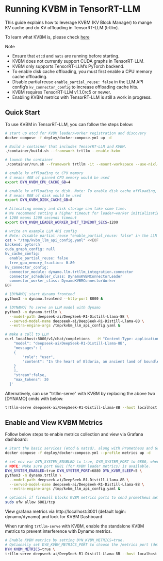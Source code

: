 <!--
SPDX-FileCopyrightText: Copyright (c) 2025 NVIDIA CORPORATION & AFFILIATES. All rights reserved.
SPDX-License-Identifier: Apache-2.0

Licensed under the Apache License, Version 2.0 (the "License");
you may not use this file except in compliance with the License.
You may obtain a copy of the License at

http://www.apache.org/licenses/LICENSE-2.0

Unless required by applicable law or agreed to in writing, software
distributed under the License is distributed on an "AS IS" BASIS,
WITHOUT WARRANTIES OR CONDITIONS OF ANY KIND, either express or implied.
See the License for the specific language governing permissions and
limitations under the License.
-->

# Running KVBM in TensorRT-LLM

This guide explains how to leverage KVBM (KV Block Manager) to mange KV cache and do KV offloading in TensorRT-LLM (trtllm).

To learn what KVBM is, please check [here](https://docs.nvidia.com/dynamo/latest/architecture/kvbm_intro.html)

> [!Note]
> - Ensure that `etcd` and `nats` are running before starting.
> - KVBM does not currently support CUDA graphs in TensorRT-LLM.
> - KVBM only supports TensorRT-LLM’s PyTorch backend.
> - To enable disk cache offloading, you must first enable a CPU memory cache offloading.
> - Disable partial reuse `enable_partial_reuse: false` in the LLM API config’s `kv_connector_config` to increase offloading cache hits.
> - KVBM requires TensorRT-LLM v1.1.0rc5 or newer.
> - Enabling KVBM metrics with TensorRT-LLM is still a work in progress.

## Quick Start

To use KVBM in TensorRT-LLM, you can follow the steps below:

```bash
# start up etcd for KVBM leader/worker registration and discovery
docker compose -f deploy/docker-compose.yml up -d

# Build a container that includes TensorRT-LLM and KVBM.
./container/build.sh --framework trtllm --enable-kvbm

# launch the container
./container/run.sh --framework trtllm -it --mount-workspace --use-nixl-gds

# enable kv offloading to CPU memory
# 4 means 4GB of pinned CPU memory would be used
export DYN_KVBM_CPU_CACHE_GB=4

# enable kv offloading to disk. Note: To enable disk cache offloading, you must first enable a CPU memory cache offloading.
# 8 means 8GB of disk would be used
export DYN_KVBM_DISK_CACHE_GB=8

# Allocating memory and disk storage can take some time.
# We recommend setting a higher timeout for leader–worker initialization.
# 1200 means 1200 seconds timeout
export DYN_KVBM_LEADER_WORKER_INIT_TIMEOUT_SECS=1200
```

```bash
# write an example LLM API config
# Note: Disable partial reuse "enable_partial_reuse: false" in the LLM API config’s "kv_connector_config" to increase offloading cache hits.
cat > "/tmp/kvbm_llm_api_config.yaml" <<EOF
backend: pytorch
cuda_graph_config: null
kv_cache_config:
  enable_partial_reuse: false
  free_gpu_memory_fraction: 0.80
kv_connector_config:
  connector_module: dynamo.llm.trtllm_integration.connector
  connector_scheduler_class: DynamoKVBMConnectorLeader
  connector_worker_class: DynamoKVBMConnectorWorker
EOF

# [DYNAMO] start dynamo frontend
python3 -m dynamo.frontend --http-port 8000 &

# [DYNAMO] To serve an LLM model with dynamo
python3 -m dynamo.trtllm \
  --model-path deepseek-ai/DeepSeek-R1-Distill-Llama-8B \
  --served-model-name deepseek-ai/DeepSeek-R1-Distill-Llama-8B \
  --extra-engine-args /tmp/kvbm_llm_api_config.yaml &

# make a call to LLM
curl localhost:8000/v1/chat/completions   -H "Content-Type: application/json"   -d '{
    "model": "deepseek-ai/DeepSeek-R1-Distill-Llama-8B",
    "messages": [
    {
        "role": "user",
        "content": "In the heart of Eldoria, an ancient land of boundless magic and mysterious creatures, lies the long-forgotten city of Aeloria. Once a beacon of knowledge and power, Aeloria was buried beneath the shifting sands of time, lost to the world for centuries. You are an intrepid explorer, known for your unparalleled curiosity and courage, who has stumbled upon an ancient map hinting at ests that Aeloria holds a secret so profound that it has the potential to reshape the very fabric of reality. Your journey will take you through treacherous deserts, enchanted forests, and across perilous mountain ranges. Your Task: Character Background: Develop a detailed background for your character. Describe their motivations for seeking out Aeloria, their skills and weaknesses, and any personal connections to the ancient city or its legends. Are they driven by a quest for knowledge, a search for lost familt clue is hidden."
    }
    ],
    "stream":false,
    "max_tokens": 30
  }'

```

Alternatively, can use "trtllm-serve" with KVBM by replacing the above two [DYNAMO] cmds with below:
```bash
trtllm-serve deepseek-ai/DeepSeek-R1-Distill-Llama-8B --host localhost --port 8000 --backend pytorch --extra_llm_api_options /tmp/kvbm_llm_api_config.yaml
```

## Enable and View KVBM Metrics

Follow below steps to enable metrics collection and view via Grafana dashboard:
```bash
# Start the basic services (etcd & natsd), along with Prometheus and Grafana
docker compose -f deploy/docker-compose.yml --profile metrics up -d

# set env var DYN_SYSTEM_ENABLED to true, DYN_SYSTEM_PORT to 6880, when launch via dynamo
# NOTE: Make sure port 6881 (for KVBM leader metrics) is available.
DYN_SYSTEM_ENABLED=true DYN_SYSTEM_PORT=6880 DYN_KVBM_SLEEP=5 \
python3 -m dynamo.trtllm \
  --model-path deepseek-ai/DeepSeek-R1-Distill-Llama-8B \
  --served-model-name deepseek-ai/DeepSeek-R1-Distill-Llama-8B \
  --extra-engine-args /tmp/kvbm_llm_api_config.yaml &

# optional if firewall blocks KVBM metrics ports to send prometheus metrics
sudo ufw allow 6881/tcp
```

View grafana metrics via http://localhost:3001 (default login: dynamo/dynamo) and look for KVBM Dashboard

When running `trtllm-serve` with KVBM, enable the standalone KVBM metrics to prevent interference with Dynamo metrics.
```bash
# Enable KVBM metrics by setting DYN_KVBM_METRICS=true.
# Optionally set DYN_KVBM_METRICS_PORT to choose the /metrics port (default: 6881).
DYN_KVBM_METRICS=true \
trtllm-serve deepseek-ai/DeepSeek-R1-Distill-Llama-8B --host localhost --port 8000 --backend pytorch --extra_llm_api_options /tmp/kvbm_llm_api_config.yaml
```
